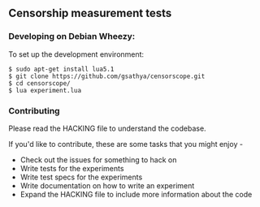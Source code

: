 ## Censorship measurement tests

### Developing on Debian Wheezy:

To set up the development environment:

    $ sudo apt-get install lua5.1
    $ git clone https://github.com/gsathya/censorscope.git
    $ cd censorscope/
    $ lua experiment.lua

### Contributing
Please read the HACKING file to understand the codebase.

If you'd like to contribute, these are some tasks that you might enjoy -
- Check out the issues for something to hack on
- Write tests for the experiments
- Write test specs for the experiments
- Write documentation on how to write an experiment
- Expand the HACKING file to include more information about the code

